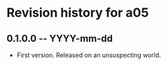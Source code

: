 # Revision history for a05

## 0.1.0.0 -- YYYY-mm-dd

* First version. Released on an unsuspecting world.

